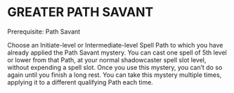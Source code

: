 # GREATER PATH SAVANT

Prerequisite: Path Savant

Choose an Initiate-level or Intermediate-level Spell Path to which you have already applied the Path Savant mystery. You can cast one spell of 5th level or lower from that Path, at your normal shadowcaster spell slot level, without expending a spell slot. Once you use this mystery, you can’t do so again until you finish a long rest. You can take this mystery multiple times, applying it to a different qualifying Path each time.